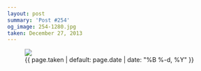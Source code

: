 ```yaml
---
layout: post
summary: 'Post #254'
og_image: 254-1280.jpg
taken: December 27, 2013
---
```


<figure class="post">
<img sizes="(min-width: 700px) 50vw, calc(100vw - 2rem)" src="{{ site.assets_url }}/254-640.jpg" srcset="{{ site.assets_url }}/254-1280.jpg 1280w, {{ site.assets_url }}/254-960.jpg 960w, {{ site.assets_url }}/254-640.jpg 640w, {{ site.assets_url }}/254-320.jpg 320w"/>
<figcaption>
<time>{{ page.taken | default: page.date | date: "%B %-d, %Y" }}</time>
</figcaption>
</figure>
